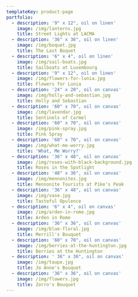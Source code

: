 ```yaml
---
templateKey: product-page
portfolio:
  - description: '9" x 12", oil on linen'
    image: /img/lanterns.jpg
    title: Street Lights at LACMA
  - description: '36" x 36", oil on linen'
    image: /img/boquet.jpg
    title: The Last Boquet
  - description: '6" x 4", oil on linen'
    image: /img/sail-boats.jpg
    title: Sailboats at Luxembourg
  - description: '9" x 12", oil on linen'
    image: /img/flowers-for-lunia.jpg
    title: Flowers for Lunia
  - description: '24" x 20", oil on canvas'
    image: /img/holly-and-sebastian.jpg
    title: Holly and Sebastian
  - description: '60" x 70", oil on canvas'
    image: /img/lavendar.jpg
    title: Sentinels of Carmel
  - description: '60" x 70", oil on canvas'
    image: /img/pink-spray.jpg
    title: Pink Spray
  - description: '60" x 70", oil on canvas'
    image: /img/what-me-worry.jpg
    title: 'What, Me Worry?'
  - description: '36" x 48", oil on canvas'
    image: /img/roses-with-black-background.jpg
    title: Roses in the Spotlight
  - description: '48" x 36", oil on canvas'
    image: /img/mennonites.jpg
    title: Mennonite Tourists at Pike's Peak
  - description: '36" x 48", oil on canvas'
    image: /img/vase.jpg
    title: Tasteful Opulence
  - description: '6" x 4", oil on canvas'
    image: /img/arden-in-rome.jpg
    title: Arden in Rome
  - description: '36" x 36", oil on canvas'
    image: /img/blue-floral.jpg
    title: Merrill's Bouquet
  - description: '60" x 70", oil on canvas'
    image: /img/berries-at-the-huntington.jpg
    title: Berries at the Huntington
  - description: ' 36" x 36", oil on canvas'
    image: /img/taupe.jpg
    title: Jo Anne's Bouquet
  - description: '36" x 36", oil on canvas'
    image: /img/flowers.jpg
    title: Zorro's Bouquet
---
```

